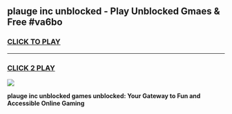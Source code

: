 
## plauge inc unblocked - Play Unblocked Gmaes & Free #va6bo
<h3>
<a href="https://news.freeplayer.one?title=plauge_inc_unblocked&ref=24F">CLICK TO PLAY</a></h3>
<hr>

<h3>
<a href="https://news.freeplayer.one?title=plauge_inc_unblocked&ref=24F">CLICK 2 PLAY</a>
  
</h3>

<a href="https://news.freeplayer.one?title=plauge_inc_unblocked&ref=24F/"><img src="https://clearcache.store/games.png"></a>


**plauge inc unblocked games unblocked: Your Gateway to Fun and Accessible Online Gaming**
